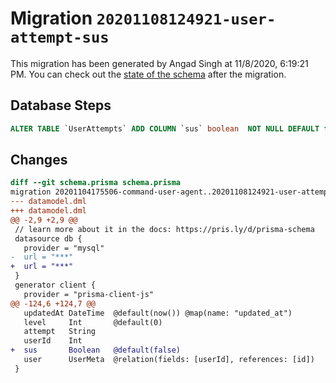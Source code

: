 # Migration `20201108124921-user-attempt-sus`

This migration has been generated by Angad Singh at 11/8/2020, 6:19:21 PM.
You can check out the [state of the schema](./schema.prisma) after the migration.

## Database Steps

```sql
ALTER TABLE `UserAttempts` ADD COLUMN `sus` boolean  NOT NULL DEFAULT false
```

## Changes

```diff
diff --git schema.prisma schema.prisma
migration 20201104175506-command-user-agent..20201108124921-user-attempt-sus
--- datamodel.dml
+++ datamodel.dml
@@ -2,9 +2,9 @@
 // learn more about it in the docs: https://pris.ly/d/prisma-schema
 datasource db {
   provider = "mysql"
-  url = "***"
+  url = "***"
 }
 generator client {
   provider = "prisma-client-js"
@@ -124,6 +124,7 @@
   updatedAt DateTime  @default(now()) @map(name: "updated_at")
   level     Int       @default(0)
   attempt   String
   userId    Int
+  sus       Boolean   @default(false)
   user      UserMeta  @relation(fields: [userId], references: [id])
 }
```


